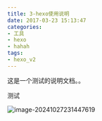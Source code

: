 ```yaml
---
title: 3-hexo使用说明
date: 2017-03-23 15:13:47
categories:
- 工具
- hexo
- hahah
tags:
- hexo_v2
---
```


这是一个测试的说明文档。。



测试

![image-20241027231447619](https://gitlab.com/seraph98/picgo/-/raw/main/pictures/2024/10/27_23_14_47_image-20241027231447619.png)

